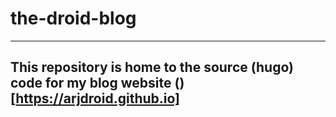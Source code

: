 # the-droid-blog
---
## This repository is home to the source (hugo) code for my blog website ()[https://arjdroid.github.io]
